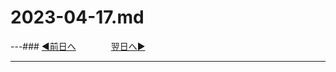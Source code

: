 # 2023-04-17.md

---### [◀️前日へ](https://github.com/yuasys/chatty-journal/blob/main/2023/04/2023-04-16.md)&emsp;&emsp;&emsp;&emsp;[翌日へ▶️](https://github.com/yuasys/chatty-journal/blob/main/2023/04/2023-04-18.md)

---
